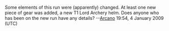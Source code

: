 Some elements of this run were (apparently) changed. At least one new
piece of gear was added, a new T1 Lord Archery helm. Does anyone who has
been on the new run have any details? --[Arcano](User:Arcano "wikilink")
19:54, 4 January 2009 (UTC)
